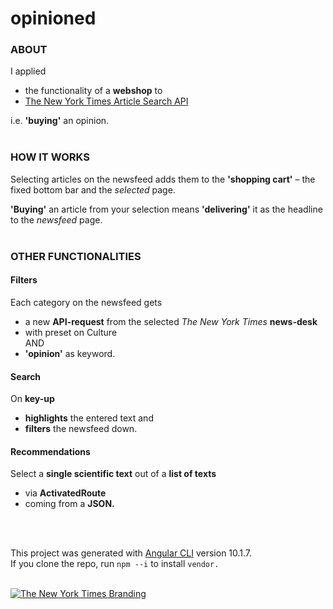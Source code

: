 # opinioned


### ABOUT

I applied

* the functionality of a **webshop**
to
* [The New York Times Article Search API](https://developer.nytimes.com/)

i.e. **'buying'** an opinion.
<br>
<br>

### HOW IT WORKS

Selecting articles on the newsfeed adds them to the **'shopping cart'** – the fixed bottom bar and the _selected_ page.

**'Buying'** an article from your selection means **'delivering'** it as the headline to the _newsfeed_ page.
<br>
<br>

### OTHER FUNCTIONALITIES

#### Filters
Each category on the newsfeed gets 
* a new **API-request** from the selected _The New York Times_ **news-desk** 
* with preset on Culture<br>AND<br>
* **'opinion'** as keyword.

#### Search
On **key-up** 
* **highlights** the entered text and
* **filters** the newsfeed down.

#### Recommendations
Select a **single scientific text** out of a **list of texts**
* via **ActivatedRoute**
* coming from a **JSON.**
<br>
<br>

This project was generated with [Angular CLI](https://github.com/angular/angular-cli) version 10.1.7.<br>
If you clone the repo, run `npm --i` to install `vendor.`
<br>
<br>

[![The New York Times Branding](https://developer.nytimes.com/files/poweredby_nytimes_150c.png?v=1583354208354)](https://developer.nytimes.com/)